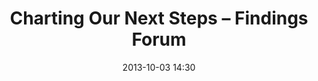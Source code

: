 ---
date: 2013-10-03 14:30
hour: 2:30 - 3:00 pm
title: "Charting Our Next Steps – Findings Forum"
name: 
company: 
categories: day2
expand: 
---